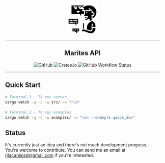 <div align="center">
    <img src="../common/assets/logo.png" alt="Marites" width="100">
    <hr />
        <h2 align="center" style="border-bottom: none">Marites API</h2>
        <img alt="GitHub" src="https://img.shields.io/github/license/txpipe/oura" />
        <img alt="Crates.io" src="https://img.shields.io/crates/v/oura" />
        <img alt="GitHub Workflow Status" src="https://img.shields.io/github/actions/workflow/status/txpipe/oura/validate.yml" />
    <hr/>
</div>

## Quick Start
```sh
# Terminal 1 - To run server.
cargo watch -q -c -w src/ -x "run"

# Terminal 2 - To run examples
cargo watch -q -c -w examples/ -x "run --example quick_dev"
```

## Status
It's currently just an idea and there's not much development progress. You're welcome to contribute. You can send me an email at rjlacanlaled@gmail.com if you're interested.